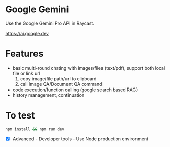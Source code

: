 # Google Gemini

Use the Google Gemini Pro API in Raycast.

https://ai.google.dev

# Features

* basic multi-round chating with images/files (text/pdf), support both local file or link url
  1. copy image/file path/url to clipboard
  2. call Image QA/Document QA command
* code execution/function calling (google search based RAG)
* history management, continuation

# To test
``` sh
npm install && npm run dev
```
* [x] Advanced - Developer tools - Use Node production environment
